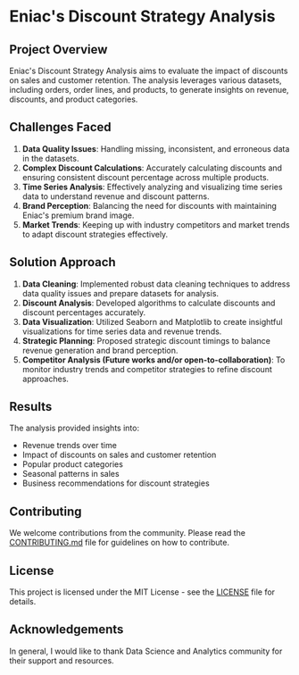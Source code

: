 # Eniac's Discount Strategy Analysis

## Project Overview
Eniac's Discount Strategy Analysis aims to evaluate the impact of discounts on sales and customer retention. The analysis leverages various datasets, including orders, order lines, and products, to generate insights on revenue, discounts, and product categories.

## Challenges Faced
1. **Data Quality Issues**: Handling missing, inconsistent, and erroneous data in the datasets.
2. **Complex Discount Calculations**: Accurately calculating discounts and ensuring consistent discount percentage across multiple products.
3. **Time Series Analysis**: Effectively analyzing and visualizing time series data to understand revenue and discount patterns.
4. **Brand Perception**: Balancing the need for discounts with maintaining Eniac's premium brand image.
5. **Market Trends**: Keeping up with industry competitors and market trends to adapt discount strategies effectively.

## Solution Approach
1. **Data Cleaning**: Implemented robust data cleaning techniques to address data quality issues and prepare datasets for analysis.
2. **Discount Analysis**: Developed algorithms to calculate discounts and discount percentages accurately.
3. **Data Visualization**: Utilized Seaborn and Matplotlib to create insightful visualizations for time series data and revenue trends.
4. **Strategic Planning**: Proposed strategic discount timings to balance revenue generation and brand perception.
5. **Competitor Analysis (Future works and/or open-to-collaboration)**: To monitor industry trends and competitor strategies to refine discount approaches.

## Results
The analysis provided insights into:
- Revenue trends over time
- Impact of discounts on sales and customer retention
- Popular product categories
- Seasonal patterns in sales
- Business recommendations for discount strategies

## Contributing
We welcome contributions from the community. Please read the [CONTRIBUTING.md](CONTRIBUTING.md) file for guidelines on how to contribute.

## License
This project is licensed under the MIT License - see the [LICENSE](LICENSE) file for details.

## Acknowledgements
In general, I would like to thank Data Science and Analytics community for their support and resources.

